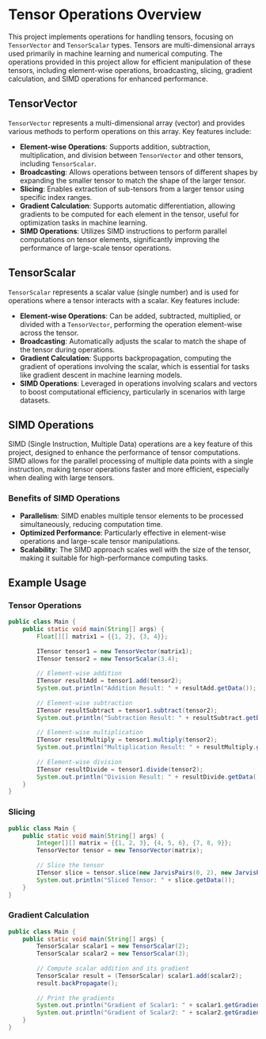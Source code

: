 # Tensor Operations Overview

This project implements operations for handling tensors, focusing on `TensorVector` and `TensorScalar` types. Tensors are multi-dimensional arrays used primarily in machine learning and numerical computing. The operations provided in this project allow for efficient manipulation of these tensors, including element-wise operations, broadcasting, slicing, gradient calculation, and SIMD operations for enhanced performance.

## TensorVector

`TensorVector` represents a multi-dimensional array (vector) and provides various methods to perform operations on this array. Key features include:

- **Element-wise Operations**: Supports addition, subtraction, multiplication, and division between `TensorVector` and other tensors, including `TensorScalar`.
- **Broadcasting**: Allows operations between tensors of different shapes by expanding the smaller tensor to match the shape of the larger tensor.
- **Slicing**: Enables extraction of sub-tensors from a larger tensor using specific index ranges.
- **Gradient Calculation**: Supports automatic differentiation, allowing gradients to be computed for each element in the tensor, useful for optimization tasks in machine learning.
- **SIMD Operations**: Utilizes SIMD instructions to perform parallel computations on tensor elements, significantly improving the performance of large-scale tensor operations.

## TensorScalar

`TensorScalar` represents a scalar value (single number) and is used for operations where a tensor interacts with a scalar. Key features include:

- **Element-wise Operations**: Can be added, subtracted, multiplied, or divided with a `TensorVector`, performing the operation element-wise across the tensor.
- **Broadcasting**: Automatically adjusts the scalar to match the shape of the tensor during operations.
- **Gradient Calculation**: Supports backpropagation, computing the gradient of operations involving the scalar, which is essential for tasks like gradient descent in machine learning models.
- **SIMD Operations**: Leveraged in operations involving scalars and vectors to boost computational efficiency, particularly in scenarios with large datasets.

## SIMD Operations

SIMD (Single Instruction, Multiple Data) operations are a key feature of this project, designed to enhance the performance of tensor computations. SIMD allows for the parallel processing of multiple data points with a single instruction, making tensor operations faster and more efficient, especially when dealing with large tensors.

### Benefits of SIMD Operations

- **Parallelism**: SIMD enables multiple tensor elements to be processed simultaneously, reducing computation time.
- **Optimized Performance**: Particularly effective in element-wise operations and large-scale tensor manipulations.
- **Scalability**: The SIMD approach scales well with the size of the tensor, making it suitable for high-performance computing tasks.

## Example Usage

### Tensor Operations

```java
public class Main {
    public static void main(String[] args) {
        Float[][] matrix1 = {{1, 2}, {3, 4}};
        
        ITensor tensor1 = new TensorVector(matrix1);
        ITensor tensor2 = new TensorScalar(3.4);
        
        // Element-wise addition
        ITensor resultAdd = tensor1.add(tensor2);
        System.out.println("Addition Result: " + resultAdd.getData());
        
        // Element-wise subtraction
        ITensor resultSubtract = tensor1.subtract(tensor2);
        System.out.println("Subtraction Result: " + resultSubtract.getData());
        
        // Element-wise multiplication
        ITensor resultMultiply = tensor1.multiply(tensor2);
        System.out.println("Multiplication Result: " + resultMultiply.getData());
        
        // Element-wise division
        ITensor resultDivide = tensor1.divide(tensor2);
        System.out.println("Division Result: " + resultDivide.getData());
    }
}
```

### Slicing

```java
public class Main {
    public static void main(String[] args) {
        Integer[][] matrix = {{1, 2, 3}, {4, 5, 6}, {7, 8, 9}};
        TensorVector tensor = new TensorVector(matrix);
        
        // Slice the tensor
        ITensor slice = tensor.slice(new JarvisPairs(0, 2), new JarvisPairs(1, 3));
        System.out.println("Sliced Tensor: " + slice.getData());
    }
}
```

### Gradient Calculation

```java
public class Main {
    public static void main(String[] args) {
        TensorScalar scalar1 = new TensorScalar(2);
        TensorScalar scalar2 = new TensorScalar(3);
        
        // Compute scalar addition and its gradient
        TensorScalar result = (TensorScalar) scalar1.add(scalar2);
        result.backPropagate();
        
        // Print the gradients
        System.out.println("Gradient of Scalar1: " + scalar1.getGradient().getData());
        System.out.println("Gradient of Scalar2: " + scalar2.getGradient().getData());
    }
}
```